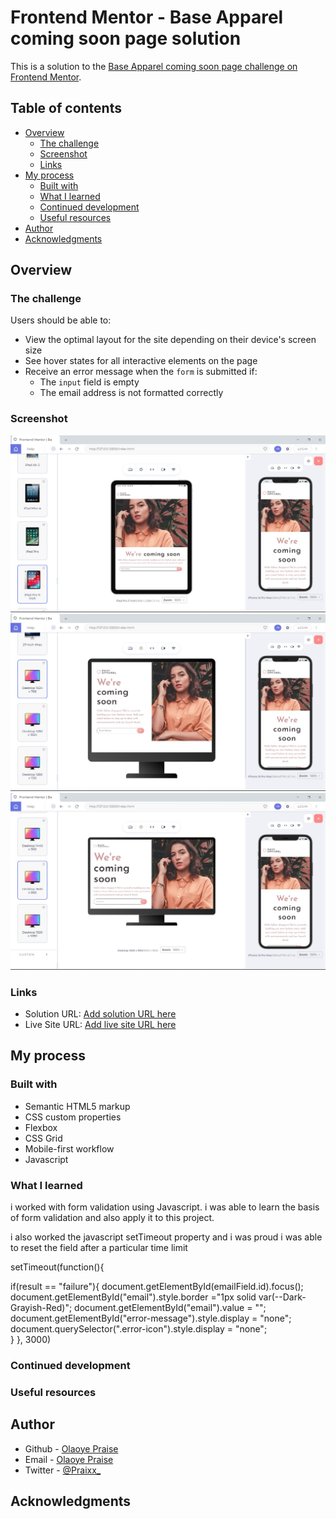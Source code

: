 # Frontend Mentor - Base Apparel coming soon page solution

This is a solution to the [Base Apparel coming soon page challenge on Frontend Mentor](https://www.frontendmentor.io/challenges/base-apparel-coming-soon-page-5d46b47f8db8a7063f9331a0). 

## Table of contents

- [Overview](#overview)
  - [The challenge](#the-challenge)
  - [Screenshot](#screenshot)
  - [Links](#links)
- [My process](#my-process)
  - [Built with](#built-with)
  - [What I learned](#what-i-learned)
  - [Continued development](#continued-development)
  - [Useful resources](#useful-resources)
- [Author](#author)
- [Acknowledgments](#acknowledgments)


## Overview

### The challenge

Users should be able to:

- View the optimal layout for the site depending on their device's screen size
- See hover states for all interactive elements on the page
- Receive an error message when the `form` is submitted if:
  - The `input` field is empty
  - The email address is not formatted correctly

### Screenshot

![Alt text](screenshot/Screenshot1.jpg)
![Alt text](screenshot/Screenshot2.jpg)
![Alt text](screenshot/Screenshot3.jpg)
### Links

- Solution URL: [Add solution URL here](https://your-solution-url.com)
- Live Site URL: [Add live site URL here](https://your-live-site-url.com)

## My process

### Built with

- Semantic HTML5 markup
- CSS custom properties
- Flexbox
- CSS Grid
- Mobile-first workflow
- Javascript


### What I learned

i worked with form validation using Javascript. i was able to learn the basis of form validation and 
also apply it to this project.

i also worked the javascript setTimeout property and i was proud i was able to reset the field after a particular time limit

setTimeout(function(){

  if(result == "failure"){
    document.getElementById(emailField.id).focus();
    document.getElementById("email").style.border ="1px solid var(--Dark-Grayish-Red)";
    document.getElementById("email").value = "";
    document.getElementById("error-message").style.display = "none";
    document.querySelector(".error-icon").style.display = "none";             
  }
}, 3000)

### Continued development

### Useful resources

## Author

- Github - [Olaoye Praise](https://github.com/Praixx)
- Email - [Olaoye Praise](praix1y@gmail.com)
- Twitter - [@Praixx_](https://www.twitter.com/Praixx_)

## Acknowledgments

